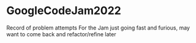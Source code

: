 # GoogleCodeJam2022
Record of problem attempts
For the Jam just going fast and furious, may want to come back and refactor/refine later

